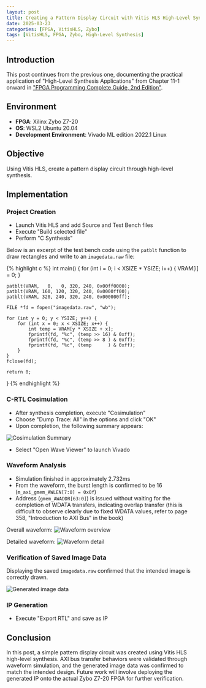 ```yaml
---
layout: post
title: Creating a Pattern Display Circuit with Vitis HLS High-Level Synthesis
date: 2025-03-23
categories: [FPGA, VitisHLS, Zybo]
tags: [VitisHLS, FPGA, Zybo, High-Level Synthesis]
---
```


## Introduction

This post continues from the previous one, documenting the practical application of "High-Level Synthesis Applications" from Chapter 11-1 onward in ["FPGA Programming Complete Guide, 2nd Edition"](https://amzn.to/40isQyG).

## Environment

- **FPGA**: Xilinx Zybo Z7-20
- **OS**: WSL2 Ubuntu 20.04
- **Development Environment**: Vivado ML edition 2022.1 Linux

## Objective

Using Vitis HLS, create a pattern display circuit through high-level synthesis.

## Implementation

### Project Creation

- Launch Vitis HLS and add Source and Test Bench files
- Execute "Build selected file"
- Perform "C Synthesis"

Below is an excerpt of the test bench code using the `patblt` function to draw rectangles and write to an `imagedata.raw` file:

{% highlight c %}
int main() {
    for (int i = 0; i < XSIZE * YSIZE; i++) {
        VRAM[i] = 0;
    }

    patblt(VRAM,   0,   0, 320, 240, 0x00ff0000);
    patblt(VRAM, 160, 120, 320, 240, 0x0000ff00);
    patblt(VRAM, 320, 240, 320, 240, 0x000000ff);

    FILE *fd = fopen("imagedata.raw", "wb");

    for (int y = 0; y < YSIZE; y++) {
        for (int x = 0; x < XSIZE; x++) {
            int temp = VRAM[y * XSIZE + x];
            fprintf(fd, "%c", (temp >> 16) & 0xff);
            fprintf(fd, "%c", (temp >> 8 ) & 0xff);
            fprintf(fd, "%c", (temp      ) & 0xff);
        }
    }
    fclose(fd);

    return 0;
}
{% endhighlight %}


### C-RTL Cosimulation

- After synthesis completion, execute "Cosimulation"
- Choose "Dump Trace: All" in the options and click "OK"
- Upon completion, the following summary appears:

![Cosimulation Summary](https://storage.googleapis.com/zenn-user-upload/6d4ee75bd9c6-20230426.png)

- Select "Open Wave Viewer" to launch Vivado

### Waveform Analysis

- Simulation finished in approximately 2.732ms
- From the waveform, the burst length is confirmed to be 16 (`m_axi_gmem_AWLEN[7:0] = 0x0f`)
- Address (`gmem_AWADDR[63:0]`) is issued without waiting for the completion of WDATA transfers, indicating overlap transfer (this is difficult to observe clearly due to fixed WDATA values, refer to page 358, "Introduction to AXI Bus" in the book)

Overall waveform:
![Waveform overview](https://storage.googleapis.com/zenn-user-upload/ac8ac837b60f-20230426.png)

Detailed waveform:
![Waveform detail](https://storage.googleapis.com/zenn-user-upload/59a73991b74b-20230426.png)

### Verification of Saved Image Data

Displaying the saved `imagedata.raw` confirmed that the intended image is correctly drawn.

![Generated image data](https://storage.googleapis.com/zenn-user-upload/3c8f024fdbf8-20230426.png)

### IP Generation

- Execute "Export RTL" and save as IP

## Conclusion

In this post, a simple pattern display circuit was created using Vitis HLS high-level synthesis. AXI bus transfer behaviors were validated through waveform simulation, and the generated image data was confirmed to match the intended design. Future work will involve deploying the generated IP onto the actual Zybo Z7-20 FPGA for further verification.

